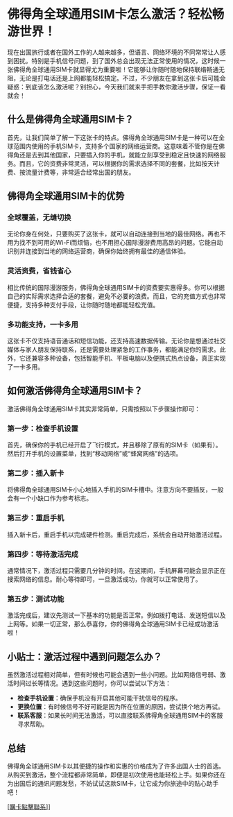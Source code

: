# 佛得角全球通用SIM卡怎么激活？轻松畅游世界！

现在出国旅行或者在国外工作的人越来越多，但语言、网络环境的不同常常让人感到困扰。特别是手机信号问题，到了国外总会出现无法正常使用的情况，这时候一张佛得角全球通用SIM卡就显得尤为重要啦！它能够让你随时随地保持联络畅通无阻，无论是打电话还是上网都能轻松搞定。不过，不少朋友在拿到这张卡后可能会疑惑：到底该怎么激活呢？别担心，今天我们就来手把手教你激活步骤，保证一看就会！

## 什么是佛得角全球通用SIM卡？

首先，让我们简单了解一下这张卡的特点。佛得角全球通用SIM卡是一种可以在全球范围内使用的手机SIM卡，支持多个国家的网络运营商。这意味着不管你是在佛得角还是去到其他国家，只要插入你的手机，就能立刻享受到稳定且快速的网络服务。而且，它的资费非常灵活，可以根据你的需求选择不同的套餐，比如按天计费、按流量计费等，非常适合经常出国的朋友。

## 佛得角全球通用SIM卡的优势

### 全球覆盖，无缝切换
无论你身在何处，只要购买了这张卡，就可以自动连接到当地的最佳网络。再也不用为找不到可用的Wi-Fi而烦恼，也不用担心国际漫游费用高昂的问题。它能自动识别并连接到当地的网络运营商，确保你始终拥有最佳的通信体验。

### 灵活资费，省钱省心
相比传统的国际漫游服务，佛得角全球通用SIM卡的资费要实惠得多。你可以根据自己的实际需求选择合适的套餐，避免不必要的浪费。而且，它的充值方式也非常便捷，支持多种支付手段，让你随时随地都能轻松充值。

### 多功能支持，一卡多用
这张卡不仅支持语音通话和短信功能，还支持高速数据传输。无论你是想通过社交媒体与家人朋友保持联系，还是需要处理紧急的工作事务，都能满足你的需求。此外，它还兼容多种设备，包括智能手机、平板电脑以及便携式热点设备，真正实现了一卡多用。

## 如何激活佛得角全球通用SIM卡？

激活佛得角全球通用SIM卡其实非常简单，只需按照以下步骤操作即可：

### 第一步：检查手机设置
首先，确保你的手机已经开启了飞行模式，并且移除了原有的SIM卡（如果有）。然后打开手机的设置菜单，找到“移动网络”或“蜂窝网络”的选项。

### 第二步：插入新卡
将佛得角全球通用SIM卡小心地插入手机的SIM卡槽中。注意方向不要插反，一般会有一个小缺口作为参考标志。

### 第三步：重启手机
插入新卡后，重启手机以完成硬件检测。重启完成后，系统会自动开始激活过程。

### 第四步：等待激活完成
通常情况下，激活过程只需要几分钟的时间。在这期间，手机屏幕可能会显示正在搜索网络的信息。耐心等待即可，一旦激活成功，你就可以正常使用了。

### 第五步：测试功能
激活完成后，建议先测试一下基本的功能是否正常。例如拨打电话、发送短信以及上网等。如果一切正常，那么恭喜你，你的佛得角全球通用SIM卡已经成功激活啦！

## 小贴士：激活过程中遇到问题怎么办？

虽然激活过程相对简单，但有时候也可能会遇到一些小问题。比如网络信号弱、激活时间过长等情况。遇到这些问题时，你可以尝试以下方法：

- **检查手机设置**：确保手机没有开启其他可能干扰信号的程序。
- **更换位置**：有时候信号不好可能是因为所在位置的原因，尝试换个地方再试。
- **联系客服**：如果长时间无法激活，可以直接联系佛得角全球通用SIM卡的客服寻求帮助。

## 总结

佛得角全球通用SIM卡以其便捷的操作和实惠的价格成为了许多出国人士的首选。从购买到激活，整个流程都非常简单，即便是初次使用也能轻松上手。如果你还在为出国后的通讯问题发愁，不妨试试这款SIM卡，让它成为你旅途中的贴心助手吧！

[[購卡點擊聯系](https://t.me/s/esim1088)]]